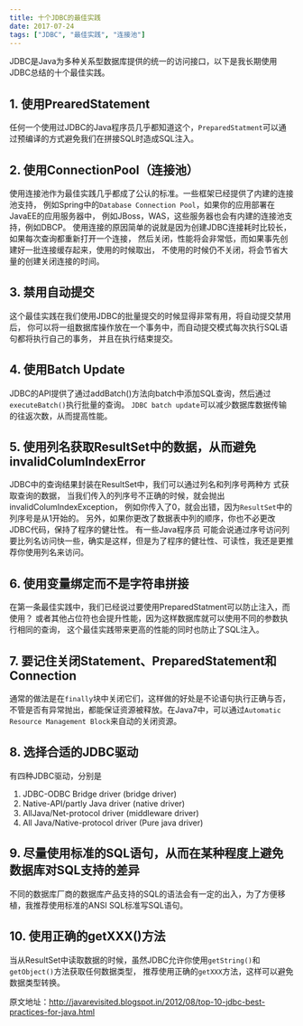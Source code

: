 ```yaml
---
title: 十个JDBC的最佳实践
date: 2017-07-24
tags: ["JDBC", "最佳实践", "连接池"]
---
```


JDBC是Java为多种关系型数据库提供的统一的访问接口，以下是我长期使用JDBC总结的十个最佳实践。

## 1. 使用PrearedStatement

任何一个使用过JDBC的Java程序员几乎都知道这个，`PreparedStatment`可以通过预编译的方式避免我们在拼接SQL时造成SQL注入。

<!-- more -->

## 2. 使用ConnectionPool（连接池）

使用连接池作为最佳实践几乎都成了公认的标准。一些框架已经提供了内建的连接池支持，
例如Spring中的`Database Connection Pool`，如果你的应用部署在JavaEE的应用服务器中，
例如JBoss，WAS，这些服务器也会有内建的连接池支持，例如DBCP。
使用连接的原因简单的说就是因为创建JDBC连接耗时比较长，如果每次查询都重新打开一个连接，
然后关闭，性能将会非常低，而如果事先创建好一批连接缓存起来，使用的时候取出，
不使用的时候仍不关闭，将会节省大量的创建关闭连接的时间。

## 3. 禁用自动提交

这个最佳实践在我们使用JDBC的批量提交的时候显得非常有用，将自动提交禁用后，
你可以将一组数据库操作放在一个事务中，而自动提交模式每次执行SQL语句都将执行自己的事务，
并且在执行结束提交。

## 4. 使用Batch Update

JDBC的API提供了通过addBatch()方法向batch中添加SQL查询，然后通过`executeBatch()`执行批量的查询。
`JDBC batch update`可以减少数据库数据传输的往返次数，从而提高性能。

## 5. 使用列名获取ResultSet中的数据，从而避免invalidColumIndexError

JDBC中的查询结果封装在ResultSet中，我们可以通过列名和列序号两种方 式获取查询的数据，
当我们传入的列序号不正确的时候，就会抛出invalidColumIndexException，
例如你传入了0，就会出错，因为`ResultSet`中的列序号是从1开始的。
另外，如果你更改了数据表中列的顺序，你也不必更改JDBC代码，保持了程序的健壮性。
有一些Java程序员 可能会说通过序号访问列要比列名访问快一些，确实是这样，但是为了程序的健壮性、可读性，我还是更推荐你使用列名来访问。

## 6. 使用变量绑定而不是字符串拼接

在第一条最佳实践中，我们已经说过要使用PreparedStatment可以防止注入，而使用？
或者其他占位符也会提升性能，因为这样数据库就可以使用不同的参数执行相同的查询，
这个最佳实践带来更高的性能的同时也防止了SQL注入。

## 7. 要记住关闭Statement、PreparedStatement和Connection

通常的做法是在`finally`块中关闭它们，这样做的好处是不论语句执行正确与否，
不管是否有异常抛出，都能保证资源被释放。在Java7中，可以通过`Automatic Resource Management Block`来自动的关闭资源。

## 8. 选择合适的JDBC驱动

有四种JDBC驱动，分别是

1. JDBC-ODBC Bridge driver (bridge driver)
2. Native-API/partly Java driver (native driver)
3. AllJava/Net-protocol driver (middleware driver)
4. All Java/Native-protocol driver (Pure java driver)

## 9. 尽量使用标准的SQL语句，从而在某种程度上避免数据库对SQL支持的差异

不同的数据库厂商的数据库产品支持的SQL的语法会有一定的出入，为了方便移植，我推荐使用标准的ANSI SQL标准写SQL语句。

## 10. 使用正确的getXXX()方法

当从ResultSet中读取数据的时候，虽然JDBC允许你使用`getString()`和`getObject()`方法获取任何数据类型，
推荐使用正确的`getXXX`方法，这样可以避免数据类型转换。

原文地址：http://javarevisited.blogspot.in/2012/08/top-10-jdbc-best-practices-for-java.html